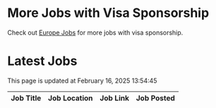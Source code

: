 # More Jobs with Visa Sponsorship

Check out [Europe Jobs](https://github.com/sureshparimi/europejobs#latest-jobs) for more jobs with visa sponsorship.

# Latest Jobs

This page is updated at February 16, 2025 13:54:45

| Job Title | Job Location | Job Link | Job Posted |
| --- | --- | --- | --- |
